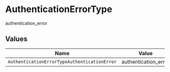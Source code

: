 # AuthenticationErrorType

authentication_error


## Values

| Name                                         | Value                                        |
| -------------------------------------------- | -------------------------------------------- |
| `AuthenticationErrorTypeAuthenticationError` | authentication_error                         |